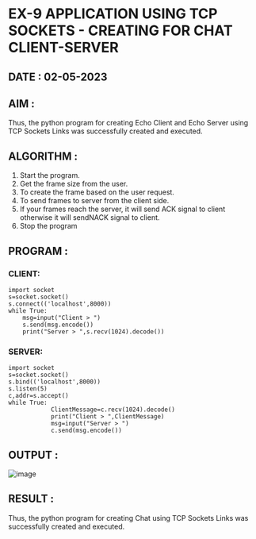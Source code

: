 # EX-9 APPLICATION USING TCP SOCKETS - CREATING FOR CHAT CLIENT-SERVER

## DATE : 02-05-2023

## AIM :
Thus, the python program for creating Echo Client and Echo Server using TCP Sockets Links was successfully created and executed.

## ALGORITHM :
1. Start the program.
2. Get the frame size from the user.
3. To create the frame based on the user request.
4. To send frames to server from the client side.
5. If your frames reach the server, it will send ACK signal to client otherwise it will sendNACK signal to client.
6. Stop the program

## PROGRAM :
### CLIENT:
```
import socket
s=socket.socket()
s.connect(('localhost',8000))
while True:
    msg=input("Client > ")
    s.send(msg.encode())
    print("Server > ",s.recv(1024).decode())
```
### SERVER:
```
import socket
s=socket.socket()
s.bind(('localhost',8000))
s.listen(5)
c,addr=s.accept()
while True:
            ClientMessage=c.recv(1024).decode()
            print("Client > ",ClientMessage)
            msg=input("Server > ")
            c.send(msg.encode())
```
## OUTPUT :
![image](https://github.com/HariniBaskar/EX-9/assets/93427253/50e1383e-7f5f-4c55-91db-7cd3a0356b64)

## RESULT :
Thus, the python program for creating Chat using TCP Sockets Links was successfully created and executed.
